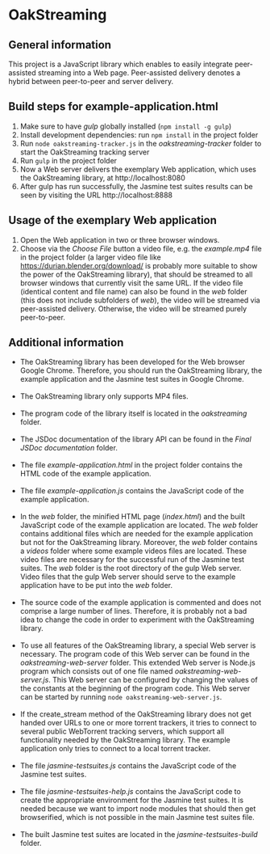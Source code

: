 # OakStreaming

## General information
This project is a JavaScript library which enables to easily integrate peer-assisted streaming into a Web page.
Peer-assisted delivery denotes a hybrid between peer-to-peer and server delivery.


## Build steps for example-application.html
1. Make sure to have *gulp* globally installed (```npm install -g gulp```)
2. Install development dependencies: run ```npm install``` in the project folder
3. Run ```node oakstreaming-tracker.js``` in the *oakstreaming-tracker* folder to start the OakStreaming tracking server
4. Run ```gulp``` in the project folder
5. Now a Web server delivers the exemplary Web application, which uses the OakStreaming library, at http://localhost:8080
6. After gulp has run successfully, the Jasmine test suites results can be seen by visiting the URL http://localhost:8888



## Usage of the exemplary Web application
1. Open the Web application in two or three browser windows.
2. Choose via the *Choose File* button a video file, e.g. the *example.mp4* file in the project folder (a larger video file like https://durian.blender.org/download/ is probably more suitable to show the power of the OakStreaming library), that should be streamed to all browser windows that currently visit the same URL. If the video file (identical content and file name) can also be found in the *web* folder (this does not include subfolders of *web*), the video will be streamed via peer-assisted delivery. Otherwise, the video will be streamed purely peer-to-peer.


## Additional information
- The OakStreaming library has been developed for the Web browser Google Chrome. Therefore, you should run the OakStreaming library, the example application and the Jasmine test suites in Google Chrome.
<br><br>
- The OakStreaming library only supports MP4 files.
<br><br>
- The program code of the library itself is located in the *oakstreaming* folder.
<br><br>
- The JSDoc documentation of the library API can be found in the *Final JSDoc documentation* folder.
<br><br>
- The file *example-application.html* in the project folder contains the HTML code of the example application.
<br><br>
- The file *example-application.js* contains the JavaScript code of the example application.
<br><br>
- In the *web* folder, the minified HTML page (*index.html*) and the built JavaScript code of the example application are located. The *web* folder contains additional files which are needed for the example application but not for the OakStreaming library. Moreover, the *web* folder contains a *videos* folder where some example videos files are located. These video files are necessary for the successful run of the Jasmine test suites. The *web* folder is the root directory of the gulp Web server. Video files that the gulp Web server should serve to the example application have to be put into the *web* folder.
<br><br>
- The source code of the example application is commented and does not comprise a large number of lines. Therefore, it is probably not a bad idea to change the code in order to experiment with the OakStreaming library.
<br><br>
- To use all features of the OakStreaming library, a special Web server is necessary. The program code of this Web server can be found in the *oakstreaming-web-server* folder. This extended Web server is Node.js program which consists out of one file named *oakstreaming-web-server.js*. This Web server can be configured by changing the values of the constants at the beginning of the program code. This Web server can be started by running ```node oakstreaming-web-server.js```.
<br><br>
- If the create_stream method of the OakStreaming library does not get handed over URLs to one or more torrent trackers, it tries to connect to several public WebTorrent tracking servers, which support all functionality needed by the OakStreaming library. The example application only tries to connect to a local torrent tracker.
<br><br>
- The file *jasmine-testsuites.js* contains the JavaScript code of the Jasmine test suites.
<br><br>
- The file *jasmine-testsuites-help.js* contains the JavaScript code to create the appropriate environment for the Jasmine test suites. It is needed because we want to import node modules that should then get browserified, which is not possible in the main Jasmine test suites file.
<br><br>
- The built Jasmine test suites are located in the *jasmine-testsuites-build* folder.
